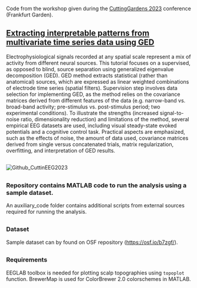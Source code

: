 Code from the workshop given during the [CuttingGardens 2023](https://cuttinggardens2023.org/gardens/frankfurt/) conference (Frankfurt Garden).

## [Extracting interpretable patterns from multivariate time series data using GED](https://osf.io/b7zgf/wiki/home/)

Electrophysiological signals recorded at any spatial scale represent a mix of activity from different neural sources. This tutorial focuses on a supervised, as opposed to blind, source separation using generalized eigenvalue decomposition (GED). GED method extracts statistical (rather than anatomical) sources, which are expressed as linear weighted combinations of electrode time series (spatial filters). Supervision step involves data selection for implementing GED, as the method relies on the covariance matrices derived from different features of the data (e.g. narrow-band vs. broad-band activity; pre-stimulus vs. post-stimulus period; two experimental conditions). To illustrate the strengths (increased signal-to-noise ratio, dimensionality reduction) and limitations of the method, several empirical EEG datasets are used, including visual steady-state evoked potentials and a cognitive control task. Practical aspects are emphasized, such as the effects of noise, the amount of data used, covariance matrices derived from single versus concatenated trials, matrix regularization, overfitting, and interpretation of GED results.
##
![Github_CuttinEEG2023](https://github.com/user-attachments/assets/e10c1ae6-c12c-4074-bb90-dc241f766f4b)
##
### Repository contains MATLAB code to run the analysis using a sample dataset.

An auxiliary_code folder contains additional scripts from external sources required for running the analysis.
##
### Dataset 
Sample dataset can by found on OSF repository (https://osf.io/b7zgf/).
##
### Requirements
EEGLAB toolbox is needed for plotting scalp topographies using `topoplot` function. BrewerMap is used for ColorBrewer 2.0 colorschemes in MATLAB.


